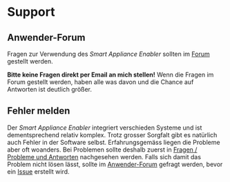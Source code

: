 # Support
## Anwender-Forum

Fragen zur Verwendung des *Smart Appliance Enabler* sollten im [Forum](https://github.com/camueller/SmartApplianceEnabler/discussions) gestellt werden.

**Bitte keine Fragen direkt per Email an mich stellen!** Wenn die Fragen im Forum gestellt werden, haben alle was davon und die Chance auf Antworten ist deutlich größer.

## Fehler melden

Der *Smart Appliance Enabler* integriert verschieden Systeme und ist dementsprechend relativ komplex. Trotz grosser Sorgfalt gibt es natürlich auch Fehler in der Software selbst. Erfahrungsgemäss liegen die Probleme aber oft woanders. Bei Problemen sollte deshalb zuerst in [Fragen / Probleme und Antworten](QA_DE.md) nachgesehen werden. Falls sich damit das Problem nicht lösen lässt, sollte im [Anwender-Forum](#anwender-forum) gefragt werden, bevor ein [Issue](https://github.com/camueller/SmartApplianceEnabler/issues) erstellt wird.
